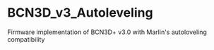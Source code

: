 BCN3D_v3_Autoleveling
=====================

Firmware implementation of BCN3D+ v3.0 with Marlin's autoloveling compatibility 
